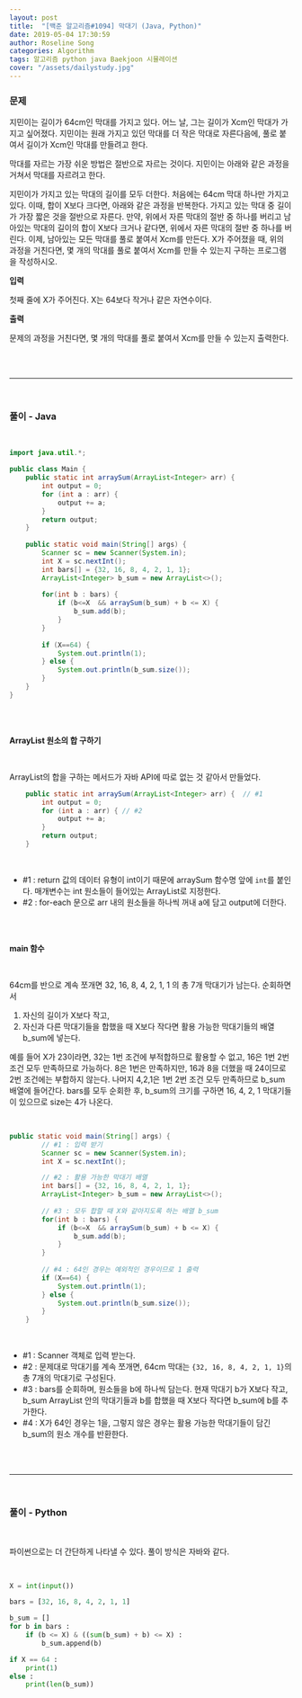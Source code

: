 ```yaml
---
layout: post
title:  "[백준 알고리즘#1094] 막대기 (Java, Python)"
date: 2019-05-04 17:30:59
author: Roseline Song
categories: Algorithm
tags: 알고리즘 python java Baekjoon 시뮬레이션
cover: "/assets/dailystudy.jpg"
---
```


### 문제 

지민이는 길이가 64cm인 막대를 가지고 있다. 어느 날, 그는 길이가 Xcm인 막대가 가지고 싶어졌다. 지민이는 원래 가지고 있던 막대를 더 작은 막대로 자른다음에, 풀로 붙여서 길이가 Xcm인 막대를 만들려고 한다.

막대를 자르는 가장 쉬운 방법은 절반으로 자르는 것이다. 지민이는 아래와 같은 과정을 거쳐서 막대를 자르려고 한다.

지민이가 가지고 있는 막대의 길이를 모두 더한다. 처음에는 64cm 막대 하나만 가지고 있다. 이때, 합이 X보다 크다면, 아래와 같은 과정을 반복한다.
가지고 있는 막대 중 길이가 가장 짧은 것을 절반으로 자른다.
만약, 위에서 자른 막대의 절반 중 하나를 버리고 남아있는 막대의 길이의 합이 X보다 크거나 같다면, 위에서 자른 막대의 절반 중 하나를 버린다.
이제, 남아있는 모든 막대를 풀로 붙여서 Xcm를 만든다.
X가 주어졌을 때, 위의 과정을 거친다면, 몇 개의 막대를 풀로 붙여서 Xcm를 만들 수 있는지 구하는 프로그램을 작성하시오. 


**입력**

첫째 줄에 X가 주어진다. X는 64보다 작거나 같은 자연수이다.

**출력**

문제의 과정을 거친다면, 몇 개의 막대를 풀로 붙여서 Xcm를 만들 수 있는지 출력한다.

<br>
<br>

<hr>

<br>

### 풀이 - Java 

<br>

```java
import java.util.*;

public class Main {
	public static int arraySum(ArrayList<Integer> arr) { 
		int output = 0;
		for (int a : arr) {
			output += a;
		}
		return output;
	}
	
	public static void main(String[] args) {
		Scanner sc = new Scanner(System.in);
		int X = sc.nextInt();
		int bars[] = {32, 16, 8, 4, 2, 1, 1};
		ArrayList<Integer> b_sum = new ArrayList<>();
		
		for(int b : bars) {
			if (b<=X  && arraySum(b_sum) + b <= X) {
				b_sum.add(b);
			}
		}
		
		if (X==64) {
			System.out.println(1);
		} else {
			System.out.println(b_sum.size());
		}
	}
}
```


<br>
<br>

**ArrayList 원소의 합 구하기**

<br>

ArrayList의 합을 구하는 메서드가 자바 API에 따로 없는 것 같아서 만들었다.

```java
	public static int arraySum(ArrayList<Integer> arr) {  // #1
		int output = 0; 
		for (int a : arr) { // #2
			output += a;
		}
		return output;
	}
```

<br>

- #1 : return 값의 데이터 유형이 int이기 때문에 arraySum 함수명 앞에 `int`를 붙인다. 매개변수는 int 원소들이 들어있는 ArrayList로 지정한다.
- #2 : for-each 문으로 arr 내의 원소들을 하나씩 꺼내 a에 담고 output에 더한다.

<br>
<br>

**main 함수**

<br>

64cm를 반으로 계속 쪼개면 32, 16, 8, 4, 2, 1, 1 의 총 7개 막대기가 남는다. 순회하면서 

1. 자신의 길이가 X보다 작고, 
2. 자신과 다른 막대기들을 합했을 때 X보다 작다면 활용 가능한 막대기들의 배열 b_sum에 넣는다. 

예를 들어 X가 23이라면, 32는 1번 조건에 부적합하므로 활용할 수 없고, 16은 1번 2번 조건 모두 만족하므로 가능하다.
8은 1번은 만족하지만, 16과 8을 더했을 때 24이므로 2번 조건에는 부합하지 않는다. 나머지 4,2,1은 1번 2번 조건 모두 만족하므로 b_sum 배열에 들어간다. bars를 모두 순회한 후, b_sum의 크기를 구하면 16, 4, 2, 1 막대기들이 있으므로 size는 4가 나온다.     

<br>

```java
public static void main(String[] args) {
        // #1 : 입력 받기
		Scanner sc = new Scanner(System.in);
		int X = sc.nextInt();

        // #2 : 활용 가능한 막대기 배열
		int bars[] = {32, 16, 8, 4, 2, 1, 1};
		ArrayList<Integer> b_sum = new ArrayList<>();
		
        // #3 : 모두 합할 때 X와 같아지도록 하는 배열 b_sum  
		for(int b : bars) {
			if (b<=X  && arraySum(b_sum) + b <= X) {
				b_sum.add(b);
			}
		}
		
        // #4 : 64인 경우는 예외적인 경우이므로 1 출력 
		if (X==64) {
			System.out.println(1);
		} else {
			System.out.println(b_sum.size());
		}
	}
```

<br>

- #1 : Scanner 객체로 입력 받는다.
- #2 : 문제대로 막대기를 계속 쪼개면, 64cm 막대는 `{32, 16, 8, 4, 2, 1, 1}`의 총 7개의 막대기로 구성된다.
- #3 : bars를 순회하며, 원소들을 b에 하나씩 담는다. 현재 막대기 b가 X보다 작고, b_sum ArrayList 안의 막대기들과 b를 합했을 때 X보다 작다면 b_sum에 b를 추가한다.
- #4 : X가 64인 경우는 1을, 그렇지 않은 경우는 활용 가능한 막대기들이 담긴 b_sum의 원소 개수를 반환한다. 

<br>
<br>

<hr>

<br>

### 풀이 - Python 

<br>

파이썬으로는 더 간단하게 나타낼 수 있다. 풀이 방식은 자바와 같다. 

<br>

```python
X = int(input())

bars = [32, 16, 8, 4, 2, 1, 1]

b_sum = []
for b in bars : 
    if (b <= X) & ((sum(b_sum) + b) <= X) :
        b_sum.append(b)

if X == 64 : 
    print(1)
else : 
    print(len(b_sum))
```

<br>
<br>

